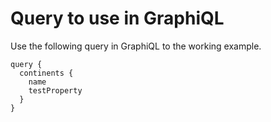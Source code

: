 # Query to use in GraphiQL

Use the following query in GraphiQL to the working example.

```
query {
  continents {
    name
    testProperty
  }
}
```
